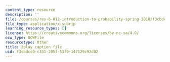 ```yaml
---
content_type: resource
description: ''
file: /courses/res-6-012-introduction-to-probability-spring-2018/f3cbdcc0c331205f53f9147129c92d02_jXf5Sz7V87I.srt
file_type: application/x-subrip
learning_resource_types: []
license: https://creativecommons.org/licenses/by-nc-sa/4.0/
ocw_type: OCWFile
resourcetype: Other
title: 3play caption file
uid: f3cbdcc0-c331-205f-53f9-147129c92d02
---
```

